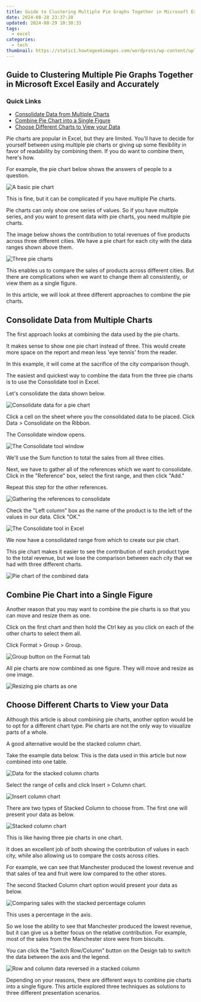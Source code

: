 ```yaml
---
title: Guide to Clustering Multiple Pie Graphs Together in Microsoft Excel Easily and Accurately
date: 2024-08-28 23:37:28
updated: 2024-08-29 10:30:33
tags:
  - excel
categories:
  - tech
thumbnail: https://static1.howtogeekimages.com/wordpress/wp-content/uploads/2019/05/stock-lede-microsoft-office_excel-1.png
---
```


## Guide to Clustering Multiple Pie Graphs Together in Microsoft Excel Easily and Accurately

### Quick Links

* [Consolidate Data from Multiple Charts](https://driver-download.techidaily.com/get-the-latest-firmware-for-your-tp-link-usb-400-bluetooth-adapter/)
* [Combine Pie Chart into a Single Figure](https://fox-http.techidaily.com/chromatic-magic-for-your-digital-photography-for-2024/)
* [Choose Different Charts to View your Data](https://facebook-video-recording.techidaily.com/updated-accessing-global-events-facebook-live-on-roku-devices/)

 Pie charts are popular in Excel, but they are limited. You'll have to decide for yourself between using multiple pie charts or giving up some flexibility in favor of readability by combining them. If you do want to combine them, here's how.

 For example, the pie chart below shows the answers of people to a question.

![A basic pie chart](https://static1.howtogeekimages.com/wordpress/wp-content/uploads/2019/05/basic-pie-resized.png) 

 This is fine, but it can be complicated if you have multiple Pie charts.

 Pie charts can only show one series of values. So if you have multiple series, and you want to present data with pie charts, you need multiple pie charts.

 The image below shows the contribution to total revenues of five products across three different cities. We have a pie chart for each city with the data ranges shown above them.

![Three pie charts](https://static1.howtogeekimages.com/wordpress/wp-content/uploads/2019/05/three-pie-charts-resized-2-1.png) 

 This enables us to compare the sales of products across different cities. But there are complications when we want to change them all consistently, or view them as a single figure.

 In this article, we will look at three different approaches to combine the pie charts.

##  Consolidate Data from Multiple Charts

 The first approach looks at combining the data used by the pie charts.

 It makes sense to show one pie chart instead of three. This would create more space on the report and mean less 'eye tennis' from the reader.

 In this example, it will come at the sacrifice of the city comparison though.

 The easiest and quickest way to combine the data from the three pie charts is to use the Consolidate tool in Excel.

 Let's consolidate the data shown below.

![Consolidate data for a pie chart](https://static1.howtogeekimages.com/wordpress/wp-content/uploads/2019/05/conslidate-data-resized.png) 

 Click a cell on the sheet where you the consolidated data to be placed. Click Data > Consolidate on the Ribbon.

 The Consolidate window opens.

![The Consolidate tool window](https://static1.howtogeekimages.com/wordpress/wp-content/uploads/2019/05/empty-consolidate-window.png) 

 We'll use the Sum function to total the sales from all three cities.

 Next, we have to gather all of the references which we want to consolidate. Click in the "Reference" box, select the first range, and then click "Add."

 Repeat this step for the other references.

![Gathering the references to consolidate](https://static1.howtogeekimages.com/wordpress/wp-content/uploads/2019/05/gather-referecnes-resized.png) 

 Check the "Left column" box as the name of the product is to the left of the values in our data. Click "OK."

![The Consolidate tool in Excel](https://static1.howtogeekimages.com/wordpress/wp-content/uploads/2019/05/consolidate-dialog.png) 

 We now have a consolidated range from which to create our pie chart.

 This pie chart makes it easier to see the contribution of each product type to the total revenue, but we lose the comparison between each city that we had with three different charts.

![Pie chart of the combined data](https://static1.howtogeekimages.com/wordpress/wp-content/uploads/2019/05/combined-pie-chart.png) 

##  Combine Pie Chart into a Single Figure

 Another reason that you may want to combine the pie charts is so that you can move and resize them as one.

 Click on the first chart and then hold the Ctrl key as you click on each of the other charts to select them all.

 Click Format > Group > Group.

![Group button on the Format tab](https://static1.howtogeekimages.com/wordpress/wp-content/uploads/2019/05/group-button.png) 

 All pie charts are now combined as one figure. They will move and resize as one image.

![Resizing pie charts as one](https://static1.howtogeekimages.com/wordpress/wp-content/uploads/2019/05/resize-pie-charts-resized.png) 

##  Choose Different Charts to View your Data

 Although this article is about combining pie charts, another option would be to opt for a different chart type. Pie charts are not the only way to visualize parts of a whole.

 A good alternative would be the stacked column chart.

 Take the example data below. This is the data used in this article but now combined into one table.

![Data for the stacked column charts](https://static1.howtogeekimages.com/wordpress/wp-content/uploads/2019/05/different-chart-data.png) 

 Select the range of cells and click Insert > Column chart.

![Insert column chart](https://static1.howtogeekimages.com/wordpress/wp-content/uploads/2019/05/insert-column-chart-1.png) 

 There are two types of Stacked Column to choose from. The first one will present your data as below.

![Stacked column chart](https://static1.howtogeekimages.com/wordpress/wp-content/uploads/2019/05/stacked-column-chart-resized-2-1.png) 

 This is like having three pie charts in one chart.

 It does an excellent job of both showing the contribution of values in each city, while also allowing us to compare the costs across cities.

 For example, we can see that Manchester produced the lowest revenue and that sales of tea and fruit were low compared to the other stores.

 The second Stacked Column chart option would present your data as below.

![Comparing sales with the stacked percentage column](https://static1.howtogeekimages.com/wordpress/wp-content/uploads/2019/05/stacked-percentage-column-resized.png) 

 This uses a percentage in the axis.

 So we lose the ability to see that Manchester produced the lowest revenue, but it can give us a better focus on the relative contribution. For example, most of the sales from the Manchester store were from biscuits.

 You can click the "Switch Row/Column" button on the Design tab to switch the data between the axis and the legend.

![Row and column data reversed in a stacked column](https://static1.howtogeekimages.com/wordpress/wp-content/uploads/2019/05/switch-row-column-resized.png) 

 Depending on your reasons, there are different ways to combine pie charts into a single figure. This article explored three techniques as solutions to three different presentation scenarios.

<ins class="adsbygoogle"
     style="display:block"
     data-ad-format="autorelaxed"
     data-ad-client="ca-pub-7571918770474297"
     data-ad-slot="1223367746"></ins>



<ins class="adsbygoogle"
     style="display:block"
     data-ad-client="ca-pub-7571918770474297"
     data-ad-slot="8358498916"
     data-ad-format="auto"
     data-full-width-responsive="true"></ins>
